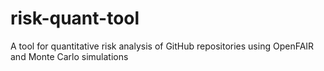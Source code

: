 # risk-quant-tool
A tool for quantitative risk analysis of GitHub repositories using OpenFAIR and Monte Carlo simulations
